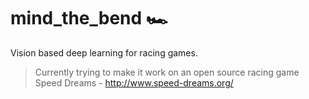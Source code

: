 # mind_the_bend :racing_car:
Vision based deep learning for racing games. 
>Currently trying to make it work on an open source racing game Speed Dreams - http://www.speed-dreams.org/
